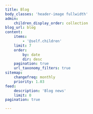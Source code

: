 ```yaml
---
title: Blog
body_classes: 'header-image fullwidth'
admin:
    children_display_order: collection
blog_url: blog
content:
    items:
        - '@self.children'
    limit: 7
    order:
        by: date
        dir: desc
    pagination: true
    url_taxonomy_filters: true
sitemap:
    changefreq: monthly
    priority: 1.03
feed:
    description: 'Blog news'
    limit: 0
pagination: true

---
```


